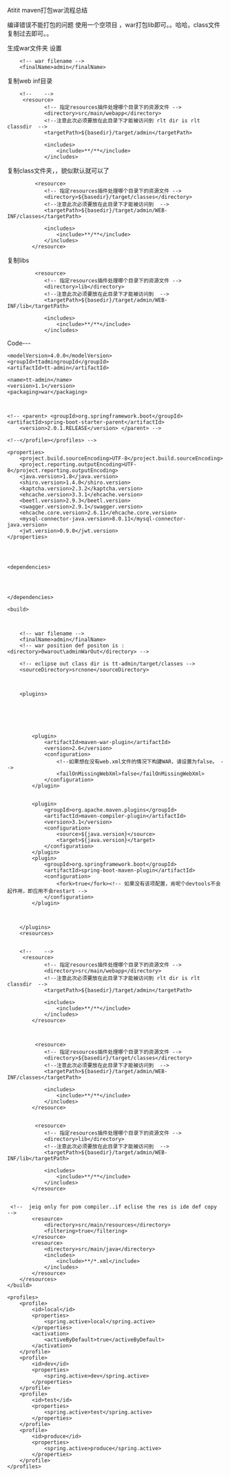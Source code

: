 Atitit maven打包war流程总结


编译错误不能打包的问题
使用一个空项目 ，war打包lib即可。。哈哈，class文件复制过去即可。。

生成war文件夹
设置	<build>



		<!-- war filename -->
		<finalName>admin</finalName>


复制web inf目录
	<resources>
		
		
		<!--    --> 
		 <resource>
                <!-- 指定resources插件处理哪个目录下的资源文件 -->
                <directory>src/main/webapp</directory>
                <!--注意此次必须要放在此目录下才能被访问到 rlt dir is rlt classdir  -->
                <targetPath>${basedir}/target/admin</targetPath>
               
                <includes>
                    <include>**/**</include>
                </includes>
</resource>


复制class文件夹，，貌似默认就可以了
     
             <resource>
                <!-- 指定resources插件处理哪个目录下的资源文件 -->
                <directory>${basedir}/target/classes</directory>
                <!--注意此次必须要放在此目录下才能被访问到  -->
                <targetPath>${basedir}/target/admin/WEB-INF/classes</targetPath>
               
                <includes>
                    <include>**/**</include>
                </includes>
            </resource>
复制libs
	<resources>
		
		
		
            
             <resource>
                <!-- 指定resources插件处理哪个目录下的资源文件 -->
                <directory>lib</directory>
                <!--注意此次必须要放在此目录下才能被访问到  -->
                <targetPath>${basedir}/target/admin/WEB-INF/lib</targetPath>
               
                <includes>
                    <include>**/**</include>
                </includes>


Code---


<?xml version="1.0" encoding="UTF-8"?>
<project xmlns="http://maven.apache.org/POM/4.0.0"
	xmlns:xsi="http://www.w3.org/2001/XMLSchema-instance"
	xsi:schemaLocation="http://maven.apache.org/POM/4.0.0 http://maven.apache.org/xsd/maven-4.0.0.xsd">


	<modelVersion>4.0.0</modelVersion>
	<groupId>ttadmingroupId</groupId>
	<artifactId>tt-admin</artifactId>

	<name>tt-admin</name>
	<version>1.1</version>
	<packaging>war</packaging>



	<!-- <parent> <groupId>org.springframework.boot</groupId> <artifactId>spring-boot-starter-parent</artifactId> 
		<version>2.0.1.RELEASE</version> </parent> -->

	<!--</profile></profiles> -->

	<properties>
		<project.build.sourceEncoding>UTF-8</project.build.sourceEncoding>
		<project.reporting.outputEncoding>UTF-8</project.reporting.outputEncoding>
		<java.version>1.8</java.version>
		<shiro.version>1.4.0</shiro.version>
		<kaptcha.version>2.3.2</kaptcha.version>
		<ehcache.version>3.3.1</ehcache.version>
		<beetl.version>2.9.3</beetl.version>
		<swagger.version>2.9.1</swagger.version>
		<ehcache.core.version>2.6.11</ehcache.core.version>
		<mysql-connector-java.version>8.0.11</mysql-connector-java.version>
		<jwt.version>0.9.0</jwt.version>
	</properties>




	<dependencies>




	</dependencies>

	<build>



		<!-- war filename -->
		<finalName>admin</finalName>
		<!-- war position def positon is : <directory>0warout\adminWarOut</directory> -->

		<!-- eclipse out class dir is tt-admin/target/classes -->
		<sourceDirectory>srcnone</sourceDirectory>



		<plugins>






			<plugin>
				<artifactId>maven-war-plugin</artifactId>
				<version>2.6</version>
				<configuration>
					<!--如果想在没有web.xml文件的情况下构建WAR，请设置为false。 -->
					<failOnMissingWebXml>false</failOnMissingWebXml>
				</configuration>
			</plugin>


			<plugin>
				<groupId>org.apache.maven.plugins</groupId>
				<artifactId>maven-compiler-plugin</artifactId>
				<version>3.1</version>
				<configuration>
					<source>${java.version}</source>
					<target>${java.version}</target>
				</configuration>
			</plugin>
			<plugin>
				<groupId>org.springframework.boot</groupId>
				<artifactId>spring-boot-maven-plugin</artifactId>
				<configuration>
					<fork>true</fork><!-- 如果没有该项配置，肯呢个devtools不会起作用，即应用不会restart -->
				</configuration>
			</plugin>



		</plugins>
		<resources>
		
		
		<!--    --> 
		 <resource>
                <!-- 指定resources插件处理哪个目录下的资源文件 -->
                <directory>src/main/webapp</directory>
                <!--注意此次必须要放在此目录下才能被访问到 rlt dir is rlt classdir  -->
                <targetPath>${basedir}/target/admin</targetPath>
               
                <includes>
                    <include>**/**</include>
                </includes>
            </resource>
         
            
              
             <resource>
                <!-- 指定resources插件处理哪个目录下的资源文件 -->
                <directory>${basedir}/target/classes</directory>
                <!--注意此次必须要放在此目录下才能被访问到  -->
                <targetPath>${basedir}/target/admin/WEB-INF/classes</targetPath>
               
                <includes>
                    <include>**/**</include>
                </includes>
            </resource>
            
            
             <resource>
                <!-- 指定resources插件处理哪个目录下的资源文件 -->
                <directory>lib</directory>
                <!--注意此次必须要放在此目录下才能被访问到  -->
                <targetPath>${basedir}/target/admin/WEB-INF/lib</targetPath>
               
                <includes>
                    <include>**/**</include>
                </includes>
            </resource>
		
	 
	 <!--  jeig only for pom compiler..if eclise the res is ide def copy  -->
			<resource>
				<directory>src/main/resources</directory>
				<filtering>true</filtering>
			</resource>
			<resource>
				<directory>src/main/java</directory>
				<includes>
					<include>**/*.xml</include>
				</includes>
			</resource>
		</resources>
	</build>

	<profiles>
		<profile>
			<id>local</id>
			<properties>
				<spring.active>local</spring.active>
			</properties>
			<activation>
				<activeByDefault>true</activeByDefault>
			</activation>
		</profile>
		<profile>
			<id>dev</id>
			<properties>
				<spring.active>dev</spring.active>
			</properties>
		</profile>
		<profile>
			<id>test</id>
			<properties>
				<spring.active>test</spring.active>
			</properties>
		</profile>
		<profile>
			<id>produce</id>
			<properties>
				<spring.active>produce</spring.active>
			</properties>
		</profile>
	</profiles>


</project>


